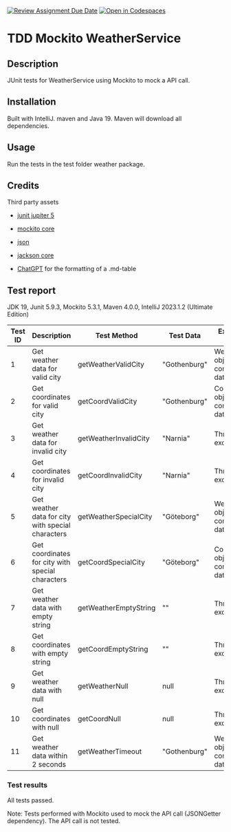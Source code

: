 [![Review Assignment Due Date](https://classroom.github.com/assets/deadline-readme-button-24ddc0f5d75046c5622901739e7c5dd533143b0c8e959d652212380cedb1ea36.svg)](https://classroom.github.com/a/-Un0hjO8)
[![Open in Codespaces](https://classroom.github.com/assets/launch-codespace-7f7980b617ed060a017424585567c406b6ee15c891e84e1186181d67ecf80aa0.svg)](https://classroom.github.com/open-in-codespaces?assignment_repo_id=11285012)
# TDD Mockito WeatherService

## Description
JUnit tests for WeatherService using Mockito to mock a API call.

## Installation
Built with IntelliJ. maven and Java 19. Maven will download all dependencies.

## Usage
Run the tests in the test folder weather package.

## Credits
Third party assets
* [junit jupiter 5](https://mvnrepository.com/artifact/org.junit.jupiter/junit-jupiter/)
* [mockito core](https://mvnrepository.com/artifact/org.mockito/mockito-core/)
* [json](https://mvnrepository.com/artifact/org.json/json/)
* [jackson core](https://mvnrepository.com/artifact/com.fasterxml.jackson.core/jackson-core)

* [ChatGPT](https://chat.openai.com/) for the formatting of a .md-table

## Test report
JDK 19, Junit 5.9.3, Mockito 5.3.1, Maven 4.0.0,
IntelliJ 2023.1.2 (Ultimate Edition)

| Test ID | Description                                        | Test Method           | Test Data      | Expected Result                          | Actual Result                            | Pass/Fail |
|---------|----------------------------------------------------|-----------------------|----------------|------------------------------------------|------------------------------------------|-----------|
| 1       | Get weather data for valid city                    | getWeatherValidCity   | "Gothenburg"   | Weather object with correct data         | Weather object with correct data         | <span style="color:green">Pass</span>       |
| 2       | Get coordinates for valid city                     | getCoordValidCity     | "Gothenburg"   | Coordinates object with correct data     | Coordinates object with correct data     | <span style="color:green">Pass</span>       |
| 3       | Get weather data for invalid city                  | getWeatherInvalidCity | "Narnia"       | Throws exception                         | Throws exception                         | <span style="color:green">Pass</span>       |
| 4       | Get coordinates for invalid city                   | getCoordInvalidCity   | "Narnia"       | Throws exception                         | Throws exception                         | <span style="color:green">Pass</span>       |
| 5       | Get weather data for city with special characters  | getWeatherSpecialCity | "Göteborg"     | Weather object with correct data         | Weather object with correct data         | <span style="color:green">Pass</span>       |
| 6       | Get coordinates for city with special characters   | getCoordSpecialCity   | "Göteborg"     | Coordinates object with correct data     | Coordinates object with correct data     | <span style="color:green">Pass</span>       |
| 7       | Get weather data with empty string                 | getWeatherEmptyString | ""             | Throws exception                         | Throws exception                         | <span style="color:green">Pass</span>       |
| 8       | Get coordinates with empty string                  | getCoordEmptyString   | ""             | Throws exception                         | Throws exception                         | <span style="color:green">Pass</span>       |
| 9       | Get weather data with null                         | getWeatherNull        | null           | Throws exception                         | Throws exception                         | <span style="color:green">Pass</span>       |
| 10      | Get coordinates with null                          | getCoordNull          | null           | Throws exception                         | Throws exception                         | <span style="color:green">Pass</span>       |
| 11      | Get weather data within 2 seconds                  | getWeatherTimeout     | "Gothenburg"   | Weather object with correct data         | Weather object with correct data         | <span style="color:green">Pass</span>       |

### Test results
All tests passed. 

Note: Tests performed with Mockito used to mock the API call (JSONGetter dependency). The API call is not tested.